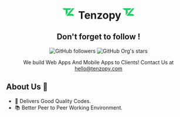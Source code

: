<h1 align="center">
  <img src="https://raw.githubusercontent.com/tenzopy/.github/main/assets/logo/tenzopy_logo.png" width="40" /> Tenzopy<img src="https://raw.githubusercontent.com/tenzopy/.github/main/assets/logo/tenzopy_logo.png" width="40" />
</h1>

<div align="center">
    
  <h2>Don't forget to follow !</h2>

![GitHub followers](https://img.shields.io/github/followers/tenzopy)
![GitHub Org's stars](https://img.shields.io/github/stars/tenzopy)

  <p>We build Web Apps And Mobile Apps to Clients! Contact Us at <a href="mailto:hello@tenzopy.com">hello@tenzopy.com</a></p>
</div>

## About Us 💪

- 📁 Delivers Good Quality Codes.
- 📚 Better Peer to Peer Working Environment.
